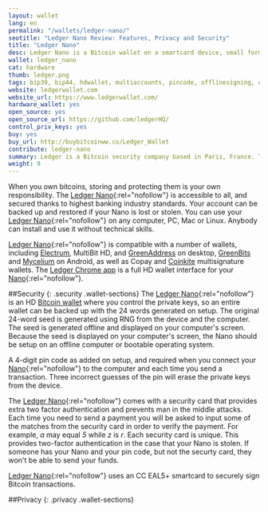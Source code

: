 ```yaml
---
layout: wallet
lang: en
permalink: "/wallets/ledger-nano/"
seotitle: "Ledger Nano Review: Features, Privacy and Security"
title: "Ledger Nano"
desc: Ledger Nano is a Bitcoin wallet on a smartcard device, small format and low weight. Comfortable and simple to use.
wallet: ledger_nano
cat: hardware
thumb: ledger.png
tags: bip39, bip44, hdwallet, multiaccounts, pincode, offlinesigning, coldstorage, myceliumas, coinkites, greenaddresss, greenbitss, electrums, copays, hardware
website: ledgerwallet.com
website_url: https://www.ledgerwallet.com/
hardware_wallet: yes
open_source: yes
open_source_url: https://github.com/ledgerHQ/
control_priv_keys: yes
buy: yes
buy_url: http://buybitcoinww.co/Ledger_Wallet
contribute: ledger-nano
summary: Ledger is a Bitcoin security company based in Paris, France. The Ledger Nano, built upon a CC EAL5+ smartcard, is one of Ledger's three Bitcoin hardware walelts. The Nano is a small, key-sized device that connects to your computer's USB port. It stores your Bitcoin private keys offline and signs transactions in its secure environment. It can be safely used on a malware infected computer if setup correctly. The Nano can be used on any computer or on an Android device with an OTG cable. 
weight: 9
---
```

When you own bitcoins, storing and protecting them is your own responsibility. The [Ledger Nano](http://buybitcoinww.co/Ledger_Wallet){:rel="nofollow"} is accessible to all, and secured thanks to highest banking industry standards. Your account can be backed up and restored if your Nano is lost or stolen. You can use your [Ledger Nano](http://buybitcoinww.co/Ledger_Wallet){:rel="nofollow"} on any computer, PC, Mac or Linux. Anybody can install and use it without technical skills. 

[Ledger Nano](http://buybitcoinww.co/Ledger_Wallet){:rel="nofollow"} is compatible with a number of wallets, including [Electrum](/wallets/electrum/), MultiBit HD, and [GreenAddress](/wallets/greenaddress/) on desktop, [GreenBits](/wallets/greenbits/) and [Mycelium](/wallets/mycelium/) on Android, as well as Copay and [Coinkite](/wallets/coinkite/) multisignature wallets. The [Ledger Chrome app](https://www.ledgerwallet.com/apps) is a full HD wallet interface for your [Nano](http://buybitcoinww.co/Ledger_Wallet){:rel="nofollow"}.

##Security
{: .security .wallet-sections}
The [Ledger Nano](http://buybitcoinww.co/Ledger_Wallet){:rel="nofollow"} is an HD [Bitcoin wallet](/wallets/) where you control the private keys, so an entire wallet can be backed up with the 24 words generated on setup. The original 24-word seed is generated using RNG from the device and the computer. The seed is generated offline and displayed on your computer's screen. Because the seed is displayed on your computer's screen, the Nano should be setup on an offline computer or bootable operating system. 

A 4-digit pin code as added on setup, and required when you connect your [Nano](http://buybitcoinww.co/Ledger_Wallet){:rel="nofollow"} to the computer and each time you send a transaction. Three incorrect guesses of the pin will erase the private keys from the device. 

The [Ledger Nano](http://buybitcoinww.co/Ledger_Wallet){:rel="nofollow"} comes with a security card that provides extra two factor authentication and prevents man in the middle attacks. Each time you need to send a payment you will be asked to input some of the matches from the security card in order to verify the payment. For example, *a* may equal *5* while *z* is *r*. Each security card is unique. This provides two-factor authentication in the case that your Nano is stolen. If someone has your Nano and your pin code, but not the securty card, they won't be able to send your funds. 

[Ledger Nano](http://buybitcoinww.co/Ledger_Wallet){:rel="nofollow"} uses an CC EAL5+ smartcard to securely sign Bitcoin transactions. 

##Privacy
{: .privacy .wallet-sections}

